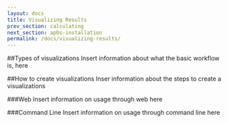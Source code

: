 ```yaml
---
layout: docs
title: Visualizing Results
prev_section: calculating
next_section: apbs-installation
permalink: /docs/visualizing-results/
---
```


##Types of visualizations
Insert information about what the basic workflow is, here

##How to create visualizations
Inser information about the steps to create a visualizations

###Web
Insert information on usage through web here

###Command Line
Insert information on usage through command line here

